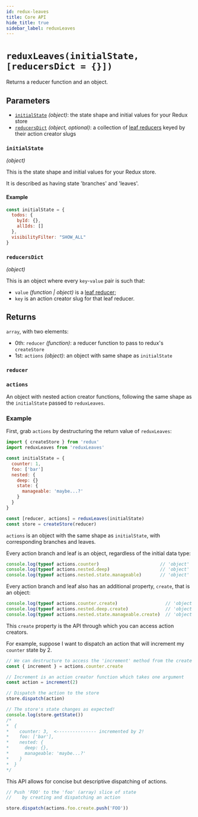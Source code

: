 ```yaml
---
id: redux-leaves
title: Core API
hide_title: true
sidebar_label: reduxLeaves
---
```


# `reduxLeaves(initialState, [reducersDict = {}])`

Returns a reducer function and an object.

## Parameters
- [`initialState`](#initialstate) *(object)*: the state shape and initial values for your Redux store
- [`reducersDict`](#reducersdict) *(object, optional)*: a collection of [leaf reducers](#leafReducers.md) keyed by their action creator slugs

### `initialState`
*(object)*

This is the state shape and initial values for your Redux store.

It is described as having state 'branches' and 'leaves'.

#### Example

```js
const initialState = {
  todos: {
    byId: {},
    allIds: []
  },
  visibilityFilter: "SHOW_ALL"
}
```

### `reducersDict`
*(object)*

This is an object where every `key`-`value` pair is such that:
- `value` *(function | object)* is a [leaf reducer](#leafReducers.md);
- `key` is an action creator slug for that leaf reducer.

## Returns
`array`, with two elements:
- 0th: `reducer` *(function)*: a reducer function to pass to redux's `createStore`
- 1st: `actions` *(object)*: an object with same shape as `initialState`

### `reducer`

### `actions`

An object with nested action creator functions, following the same shape as the `initialState` passed to `reduxLeaves`.

### Example

First, grab `actions` by destructuring the return value of `reduxLeaves`:

```js
import { createStore } from 'redux'
import reduxLeaves from 'reduxLeaves'

const initialState = {
  counter: 1,
  foo: ['bar']
  nested: {
    deep: {}
    state: {
      manageable: 'maybe...?'
    }
  }
}

const [reducer, actions] = reduxLeaves(initialState)
const store = createStore(reducer)
```

`actions` is an object with the same shape as `initialState`, with corresponding branches and leaves.

Every action branch and leaf is an object, regardless of the initial data type:

```js
console.log(typeof actions.counter)                       // 'object'
console.log(typeof actions.nested.deep)                   // 'object'
console.log(typeof actions.nested.state.manageable)       // 'object'
```

Every action branch and leaf also has an additional property, `create`, that is an object:

```js
console.log(typeof actions.counter.create)                  // 'object'
console.log(typeof actions.nested.deep.create)              // 'object'
console.log(typeof actions.nested.state.manageable.create)  // 'object'
```

This `create` property is the API through which you can access action creators.

For example, suppose I want to dispatch an action that will increment my `counter` state by 2.

```js
// We can destructure to access the 'increment' method from the create API
const { increment } = actions.counter.create

// Increment is an action creator function which takes one argument
const action = increment(2)

// Dispatch the action to the store
store.dispatch(action)

// The store's state changes as expected!
console.log(store.getState())
/*
*  {
*    counter: 3,  <--------------- incremented by 2!
*    foo: ['bar'],
*    nested: {
*      deep: {},
*      manageable: 'maybe...?'
*    }
*  }
*/
```
This API allows for concise but descriptive dispatching of actions.
```js
// Push 'FOO' to the 'foo' (array) slice of state
//    by creating and dispatching an action

store.dispatch(actions.foo.create.push('FOO'))